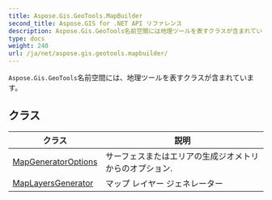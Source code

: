 ```yaml
---
title: Aspose.Gis.GeoTools.MapBuilder
second_title: Aspose.GIS for .NET API リファレンス
description: Aspose.Gis.GeoTools名前空間には地理ツールを表すクラスが含まれています
type: docs
weight: 240
url: /ja/net/aspose.gis.geotools.mapbuilder/
---
```

`Aspose.Gis.GeoTools`名前空間には、地理ツールを表すクラスが含まれています。

## クラス

| クラス | 説明 |
| --- | --- |
| [MapGeneratorOptions](./mapgeneratoroptions/) | サーフェスまたはエリアの生成ジオメトリからのオプション. |
| [MapLayersGenerator](./maplayersgenerator/) | マップ レイヤー ジェネレーター |


